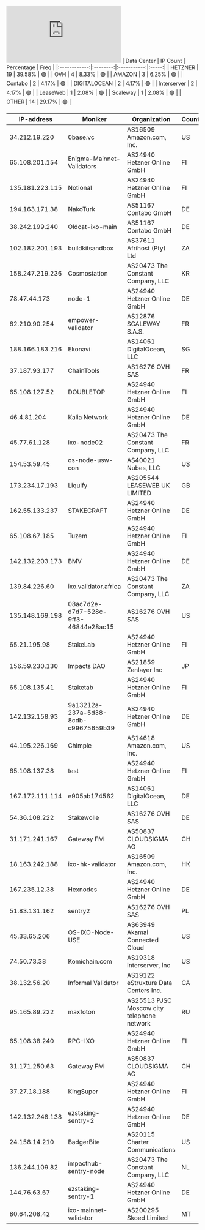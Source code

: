 ![Diagramm](https://github.com/obajay/StateSync-snapshots/blob/main/Projects/Ixo/1/README.md)
| Data Center | IP Count | Percentage | Freq |
|:------------:|:--------:|:-----------:|:-----:|
| HETZNER | 19 | 39.58% | 🟢 |
| OVH | 4 | 8.33% | 🟢 |
| AMAZON | 3 | 6.25% | 🟢 |
| Contabo | 2 | 4.17% | 🟢 |
| DIGITALOCEAN | 2 | 4.17% | 🟢 |
| Interserver | 2 | 4.17% | 🟢 |
| LeaseWeb | 1 | 2.08% | 🟢 |
| Scaleway | 1 | 2.08% | 🟢 |
| OTHER | 14 | 29.17% | 🟢 |

<!-- START_TABLE -->
| IP-address | Moniker | Organization | Country | City |
|-------------|---------|---------------|---------|------|
| 34.212.19.220 | 0base.vc | AS16509 Amazon.com, Inc. | US | Boardman |
| 65.108.201.154 | Enigma-Mainnet-Validators | AS24940 Hetzner Online GmbH | FI | Helsinki |
| 135.181.223.115 | Notional | AS24940 Hetzner Online GmbH | FI | Tuusula |
| 194.163.171.38 | NakoTurk | AS51167 Contabo GmbH | DE | Düsseldorf |
| 38.242.199.240 | Oldcat-ixo-main | AS51167 Contabo GmbH | DE | Düsseldorf |
| 102.182.201.193 | buildkitsandbox | AS37611 Afrihost (Pty) Ltd | ZA | Cape Town |
| 158.247.219.236 | Cosmostation | AS20473 The Constant Company, LLC | KR | Paripark |
| 78.47.44.173 | node-1 | AS24940 Hetzner Online GmbH | DE | Nürnberg |
| 62.210.90.254 | empower-validator | AS12876 SCALEWAY S.A.S. | FR | Paris |
| 188.166.183.216 | Ekonavi | AS14061 DigitalOcean, LLC | SG | Singapore |
| 37.187.93.177 | ChainTools | AS16276 OVH SAS | FR | Gravelines |
| 65.108.127.52 | DOUBLETOP | AS24940 Hetzner Online GmbH | FI | Helsinki |
| 46.4.81.204 | Kalia Network | AS24940 Hetzner Online GmbH | DE | Falkenstein |
| 45.77.61.128 | ixo-node02 | AS20473 The Constant Company, LLC | FR | Aubervilliers |
| 154.53.59.45 | os-node-usw-con | AS40021 Nubes, LLC | US | Federal Way |
| 173.234.17.193 | Liquify | AS205544 LEASEWEB UK LIMITED | GB | Hemel Hempstead |
| 162.55.133.237 | STAKECRAFT | AS24940 Hetzner Online GmbH | DE | Falkenstein |
| 65.108.67.185 | Tuzem | AS24940 Hetzner Online GmbH | FI | Helsinki |
| 142.132.203.173 | BMV | AS24940 Hetzner Online GmbH | DE | Falkenstein |
| 139.84.226.60 | ixo.validator.africa | AS20473 The Constant Company, LLC | ZA | Benoni |
| 135.148.169.198 | 08ac7d2e-d7d7-528c-9ff3-46844e28ac15 | AS16276 OVH SAS | US | Ashburn |
| 65.21.195.98 | StakeLab | AS24940 Hetzner Online GmbH | FI | Helsinki |
| 156.59.230.130 | Impacts DAO | AS21859 Zenlayer Inc | JP | Tokyo |
| 65.108.135.41 | Staketab | AS24940 Hetzner Online GmbH | FI | Helsinki |
| 142.132.158.93 | 9a13212a-237a-5d38-8cdb-c99675659b39 | AS24940 Hetzner Online GmbH | DE | Falkenstein |
| 44.195.226.169 | Chimple | AS14618 Amazon.com, Inc. | US | Ashburn |
| 65.108.137.38 | test | AS24940 Hetzner Online GmbH | FI | Helsinki |
| 167.172.111.114 | e905ab174562 | AS14061 DigitalOcean, LLC | DE | Frankfurt am Main |
| 54.36.108.222 | Stakewolle | AS16276 OVH SAS | DE | Frankfurt am Main |
| 31.171.241.167 | Gateway FM | AS50837 CLOUDSIGMA AG | CH | Zug |
| 18.163.242.188 | ixo-hk-validator | AS16509 Amazon.com, Inc. | HK | Hong Kong |
| 167.235.12.38 | Hexnodes | AS24940 Hetzner Online GmbH | DE | Falkenstein |
| 51.83.131.162 | sentry2 | AS16276 OVH SAS | PL | Warsaw |
| 45.33.65.206 | OS-IXO-Node-USE | AS63949 Akamai Connected Cloud | US | Morris Plains |
| 74.50.73.38 | Komichain.com | AS19318 Interserver, Inc | US | New York City |
| 38.132.56.20 | Informal Validator | AS19122 eStruxture Data Centers Inc. | CA | Toronto |
| 95.165.89.222 | maxfoton | AS25513 PJSC Moscow city telephone network | RU | Moscow |
| 65.108.38.240 | RPC-IXO | AS24940 Hetzner Online GmbH | FI | Helsinki |
| 31.171.250.63 | Gateway FM | AS50837 CLOUDSIGMA AG | CH | Zug |
| 37.27.18.188 | KingSuper | AS24940 Hetzner Online GmbH | FI | Helsinki |
| 142.132.248.138 | ezstaking-sentry-2 | AS24940 Hetzner Online GmbH | DE | Falkenstein |
| 24.158.14.210 | BadgerBite | AS20115 Charter Communications | US | Madison |
| 136.244.109.82 | impacthub-sentry-node | AS20473 The Constant Company, LLC | NL | Haarlem |
| 144.76.63.67 | ezstaking-sentry-1 | AS24940 Hetzner Online GmbH | DE | Falkenstein |
| 80.64.208.42 | ixo-mainnet-validator | AS200295 Skoed Limited | MT | Floriana |

<!-- END_TABLE -->